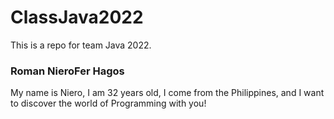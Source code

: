 # ClassJava2022
 This is a repo for team Java 2022.

### Roman NieroFer Hagos

My name is Niero, I am 32 years old, I come from the Philippines, and I want to discover the world of Programming with you!

